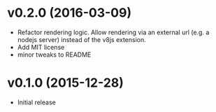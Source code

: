 # v0.2.0 (2016-03-09)

* Refactor rendering logic. Allow rendering via an external url (e.g. a nodejs server) instead of the v8js extension.
* Add MIT license
* minor tweaks to README

# v0.1.0 (2015-12-28)

* Initial release
